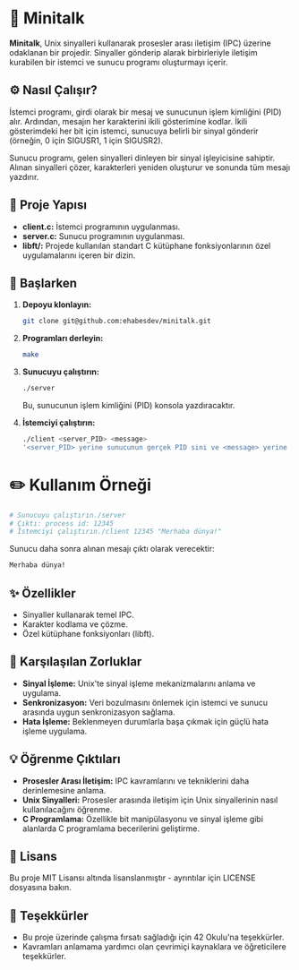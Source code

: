 # 💬 Minitalk

**Minitalk**, Unix sinyalleri kullanarak prosesler arası iletişim (IPC) üzerine odaklanan bir projedir. Sinyaller gönderip alarak birbirleriyle iletişim kurabilen bir istemci ve sunucu programı oluşturmayı içerir.

## ⚙️ Nasıl Çalışır?

İstemci programı, girdi olarak bir mesaj ve sunucunun işlem kimliğini (PID) alır. Ardından, mesajın her karakterini ikili gösterimine kodlar. İkili gösterimdeki her bit için istemci, sunucuya belirli bir sinyal gönderir (örneğin, 0 için SIGUSR1, 1 için SIGUSR2).

Sunucu programı, gelen sinyalleri dinleyen bir sinyal işleyicisine sahiptir. Alınan sinyalleri çözer, karakterleri yeniden oluşturur ve sonunda tüm mesajı yazdırır.

## 📁 Proje Yapısı

* **client.c:** İstemci programının uygulanması.
* **server.c:** Sunucu programının uygulanması.
* **libft/:** Projede kullanılan standart C kütüphane fonksiyonlarının özel uygulamalarını içeren bir dizin.

## 🚀 Başlarken

1. **Depoyu klonlayın:**

   ```bash
   git clone git@github.com:ehabesdev/minitalk.git

3. **Programları derleyin:**

    ```bash
   make
   ```

5. **Sunucuyu çalıştırın:**

   ```bash
   ./server
   ```

   Bu, sunucunun işlem kimliğini (PID) konsola yazdıracaktır.

4. **İstemciyi çalıştırın:**

   ```bash
   ./client <server_PID> <message>
   '<server_PID> yerine sunucunun gerçek PID sini ve <message> yerine göndermek istediğiniz mesajı yazın.'
   ```
# ✏️ Kullanım Örneği

```bash
# Sunucuyu çalıştırın./server
# Çıktı: process id: 12345
# İstemciyi çalıştırın./client 12345 "Merhaba dünya!"
```
Sunucu daha sonra alınan mesajı çıktı olarak verecektir:

```bash
Merhaba dünya!
```
## ✨ Özellikler

* Sinyaller kullanarak temel IPC.
* Karakter kodlama ve çözme.
* Özel kütüphane fonksiyonları (libft).

## 🤔 Karşılaşılan Zorluklar

* **Sinyal İşleme:** Unix'te sinyal işleme mekanizmalarını anlama ve uygulama.
* **Senkronizasyon:** Veri bozulmasını önlemek için istemci ve sunucu arasında uygun senkronizasyon sağlama.
* **Hata İşleme:** Beklenmeyen durumlarla başa çıkmak için güçlü hata işleme uygulama.

## 💡 Öğrenme Çıktıları

* **Prosesler Arası İletişim:** IPC kavramlarını ve tekniklerini daha derinlemesine anlama.
* **Unix Sinyalleri:** Prosesler arasında iletişim için Unix sinyallerinin nasıl kullanılacağını öğrenme.
* **C Programlama:** Özellikle bit manipülasyonu ve sinyal işleme gibi alanlarda C programlama becerilerini geliştirme.

## 📜 Lisans

Bu proje MIT Lisansı altında lisanslanmıştır - ayrıntılar için LICENSE dosyasına bakın.

## 🙏 Teşekkürler

* Bu proje üzerinde çalışma fırsatı sağladığı için 42 Okulu'na teşekkürler.
* Kavramları anlamama yardımcı olan çevrimiçi kaynaklara ve öğreticilere teşekkürler.

